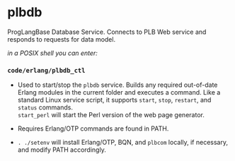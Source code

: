 # plbdb

ProgLangBase Database Service. Connects to PLB Web service and responds to
requests for data model.

*in a POSIX shell you can enter:*

### `code/erlang/plbdb_ctl`  
  
  - Used to start/stop the `plbdb` service. Builds any required out-of-date Erlang 
    modules in the current folder and executes a command. Like a standard Linux 
    service script, it supports `start`, `stop`, `restart`, and `status` commands.  
    `start_perl` will start the Perl version of the web page generator.

  - Requires Erlang/OTP commands are found in PATH.
  - `. ./setenv` will install Erlang/OTP, BQN, and `plbcom` locally, if necessary,
    and modify PATH accordingly.
     
